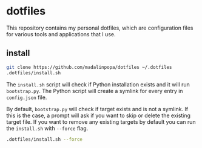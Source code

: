 # dotfiles
This repository contains my personal dotfiles, which are configuration files for various tools and applications that I use.

## install
```bash
git clone https://github.com/madalinpopa/dotfiles ~/.dotfiles
.dotfiles/install.sh
```
The `install.sh` script will check if Python installation exists and it will run `bootstrap.py`. The Python script will create a symlink for every entry in `config.json` file.

By default, `bootstrap.py` will check if target exists and is not a symlink. If this is the case, a prompt will ask if you want to skip or delete the existing target file. If you want to remove any existing targets by default you can run the `install.sh` with `--force` flag.

```bash
.dotfiles/install.sh --force
```
